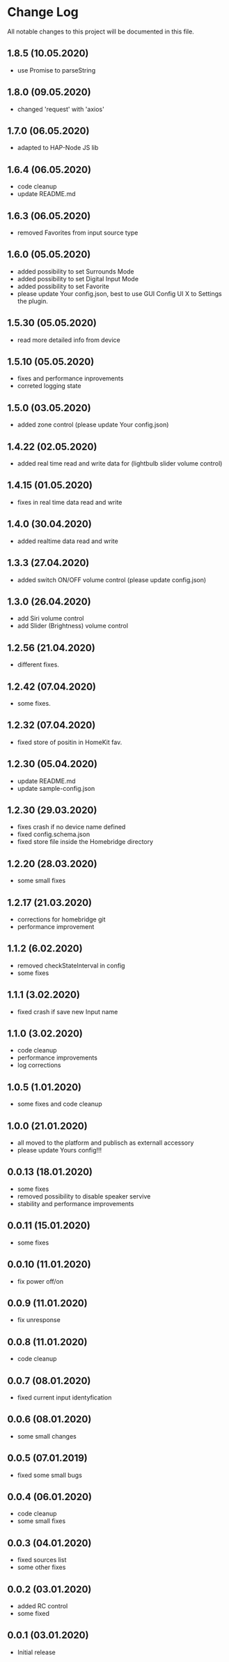 # Change Log
All notable changes to this project will be documented in this file.
## 1.8.5 (10.05.2020) 
- use Promise to parseString

## 1.8.0 (09.05.2020) 
- changed 'request' with 'axios'

## 1.7.0 (06.05.2020) 
- adapted to HAP-Node JS lib

## 1.6.4 (06.05.2020) 
- code cleanup
- update README.md

## 1.6.3 (06.05.2020) 
- removed Favorites from input source type

## 1.6.0 (05.05.2020)
- added possibility to set Surrounds Mode
- added possibility to set Digital Input Mode
- added possibility to set Favorite
- please update Your config.json, best to use GUI Config UI X to Settings the plugin.

## 1.5.30 (05.05.2020)
- read more detailed info from device

## 1.5.10 (05.05.2020)
- fixes and performance inprovements
- correted logging state

## 1.5.0 (03.05.2020)
- added zone control (please update Your config.json)

## 1.4.22 (02.05.2020)
- added real time read and write data for (lightbulb slider volume control)

## 1.4.15 (01.05.2020)
- fixes in real time data read and write

## 1.4.0 (30.04.2020)
- added realtime data read and write

## 1.3.3 (27.04.2020)
- added switch ON/OFF volume control (please update config.json)

## 1.3.0 (26.04.2020)
- add Siri volume control
- add Slider (Brightness) volume control

## 1.2.56 (21.04.2020)
- different fixes.

## 1.2.42 (07.04.2020)
- some fixes.

## 1.2.32 (07.04.2020)
- fixed store of positin in HomeKit fav.

## 1.2.30 (05.04.2020)
- update README.md
- update sample-config.json

## 1.2.30 (29.03.2020)
- fixes crash if no device name defined
- fixed config.schema.json
- fixed store file inside the Homebridge directory

## 1.2.20 (28.03.2020)
- some small fixes

## 1.2.17 (21.03.2020)
- corrections for homebridge git
- performance improvement

## 1.1.2 (6.02.2020)
- removed checkStateInterval in config
- some fixes

## 1.1.1 (3.02.2020)
- fixed crash if save new Input name

## 1.1.0 (3.02.2020)
- code cleanup
- performance improvements
- log corrections

## 1.0.5 (1.01.2020)
- some fixes and code cleanup

## 1.0.0 (21.01.2020)
- all moved to the platform and publisch as externall accessory
- please update Yours config!!!

## 0.0.13 (18.01.2020)
- some fixes
- removed possibility to disable speaker servive
- stability and performance improvements

## 0.0.11 (15.01.2020)
- some fixes

## 0.0.10 (11.01.2020)
- fix power off/on

## 0.0.9 (11.01.2020)
- fix unresponse

## 0.0.8 (11.01.2020)
- code cleanup

## 0.0.7 (08.01.2020)
- fixed current input identyfication

## 0.0.6 (08.01.2020)
- some small changes

## 0.0.5 (07.01.2019)
- fixed some small bugs

## 0.0.4 (06.01.2020)
- code cleanup
- some small fixes

## 0.0.3 (04.01.2020)
- fixed sources list
- some other fixes

## 0.0.2 (03.01.2020)
- added RC  control
- some fixed

## 0.0.1 (03.01.2020)
- Initial release

